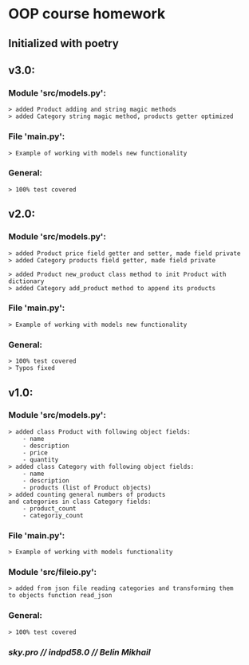 # OOP course homework

## Initialized with poetry

## v3.0:

### Module 'src/models.py':

    > added Product adding and string magic methods
    > added Category string magic method, products getter optimized

### File 'main.py':
    
    > Example of working with models new functionality

### General:

    > 100% test covered

## v2.0:

### Module 'src/models.py':

    > added Product price field getter and setter, made field private
    > added Category products field getter, made field private

    > added Product new_product class method to init Product with dictionary
    > added Category add_product method to append its products

### File 'main.py':
    
    > Example of working with models new functionality

### General:

    > 100% test covered
    > Typos fixed

## v1.0:

### Module 'src/models.py':

    > added class Product with following object fields:
        - name
        - description
        - price
        - quantity
    > added class Category with following object fields:
        - name
        - description
        - products (list of Product objects)
    > added counting general numbers of products
    and categories in class Category fields:
        - product_count
        - categoriy_count

### File 'main.py':
    
    > Example of working with models functionality

### Module 'src/fileio.py':

    > added from json file reading categories and transforming them
    to objects function read_json

### General:
    
    > 100% test covered

### _sky.pro // indpd58.0 // Belin Mikhail_